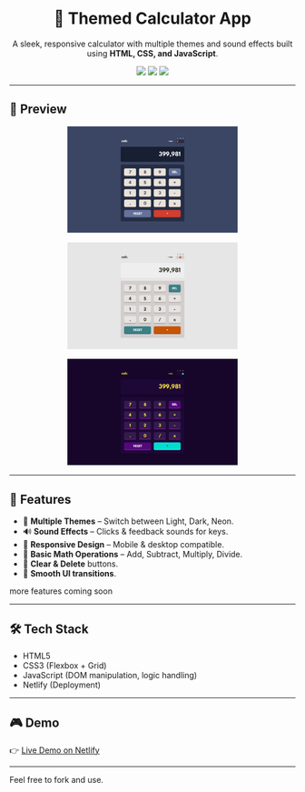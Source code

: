 <h1 align="center">🧮 Themed Calculator App</h1>

<p align="center">
  A sleek, responsive calculator with multiple themes and sound effects built using <b>HTML, CSS, and JavaScript</b>.
</p>

<p align="center">
  <img src="https://img.shields.io/badge/Responsive-%E2%9C%94-green" />
  <img src="https://img.shields.io/badge/Themes-3+-blueviolet" />
  <img src="https://img.shields.io/badge/Sound%20Effects-%F0%9F%94%8A-lightgrey" />
</p>

---


## 📸 Preview

<p align="center">
  <img src="./design/desktop-design-theme-1.jpg" alt="calculator preview" width="300"/>
</p>
<p align="center">
  <img src="./design/desktop-design-theme-2.jpg" alt="calculator preview" width="300"/>
</p>
<p align="center">
  <img src="./design/desktop-design-theme-3.jpg" alt="calculator preview" width="300"/>
</p>

---

## 🚀 Features

- 🎨 **Multiple Themes** – Switch between Light, Dark, Neon.
- 🔊 **Sound Effects** – Clicks & feedback sounds for keys.
- 📱 **Responsive Design** – Mobile & desktop compatible.
- 🧠 **Basic Math Operations** – Add, Subtract, Multiply, Divide.
- 🧹 **Clear & Delete** buttons.
- 💾 **Smooth UI transitions**.

<p>more features coming soon</p>

---

## 🛠️ Tech Stack

- HTML5  
- CSS3 (Flexbox + Grid)  
- JavaScript (DOM manipulation, logic handling)
- Netlify (Deployment)  

---

## 🎮 Demo

👉 [Live Demo on Netlify]()

---

Feel free to fork and use.

